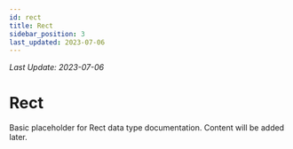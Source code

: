 ```yaml
---
id: rect
title: Rect
sidebar_position: 3
last_updated: 2023-07-06
---
```

*Last Update: 2023-07-06*
# Rect

Basic placeholder for Rect data type documentation. Content will be added later. 
